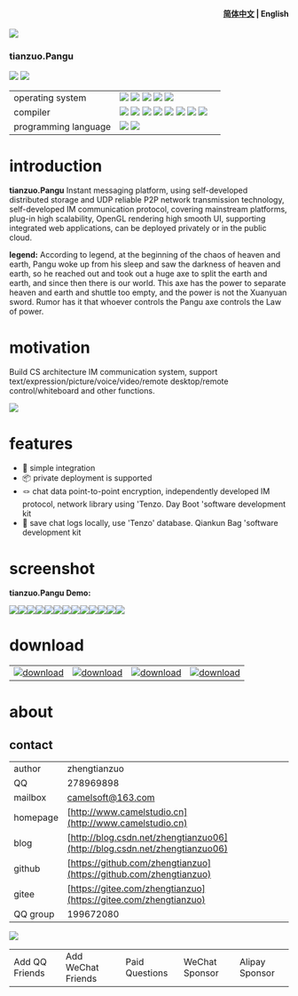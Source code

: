 <h4 align="right"><strong><a href="README.md">简体中文</a></strong> | English</h4>

![](img/logo.png)

### tianzuo.Pangu

![](https://img.shields.io/badge/release-1.0.0.0-blue.svg)
![](https://img.shields.io/badge/date-24.1.1-orange.svg)

||||
|--|--|--|
|operating system|![](https://img.shields.io/badge/os-windows_7+-blue.svg) ![](https://img.shields.io/badge/os-macos_10.14+-lightgrey.svg) ![](https://img.shields.io/badge/os-ubuntu_20.04+-orange.svg) ![](https://img.shields.io/badge/os-android_5.0+-green.svg) ![](https://img.shields.io/badge/os-ios_12.0+-lightgrey.svg)||
|compiler|![](https://img.shields.io/badge/c++-11-blue.svg) ![](https://img.shields.io/badge/msvc-14.0-blue.svg) ![](https://img.shields.io/badge/msvc-14.1-blue.svg) ![](https://img.shields.io/badge/msvc-14.2-blue.svg) ![](https://img.shields.io/badge/msvc-14.3-blue.svg) ![](https://img.shields.io/badge/ndk-21.3-green.svg) ![](https://img.shields.io/badge/llvm-10.0-lightgrey.svg) ![](https://img.shields.io/badge/gcc-9.4-orange.svg)||
|programming language|![](img/C.png) ![](img/C__.png)||

# introduction

**tianzuo.Pangu** Instant messaging platform, using self-developed distributed storage and UDP reliable P2P network transmission technology, self-developed IM communication protocol, covering mainstream platforms, plug-in high scalability, OpenGL rendering high smooth UI, supporting integrated web applications, can be deployed privately or in the public cloud.

**legend:**
According to legend, at the beginning of the chaos of heaven and earth, Pangu woke up from his sleep and saw the darkness of heaven and earth, so he reached out and took out a huge axe to split the earth and earth, and since then there is our world. This axe has the power to separate heaven and earth and shuttle too empty, and the power is not the Xuanyuan sword. Rumor has it that whoever controls the Pangu axe controls the Law of power.

# motivation
Build CS architecture IM communication system, support text/expression/picture/voice/video/remote desktop/remote control/whiteboard and other functions.

![](img/tianzuo.Pangu.png)

# features

- 🧩 simple integration
- 📦 private deployment is supported
- 🪢 chat data point-to-point encryption, independently developed IM protocol, network library using 'Tenzo. Day Boot 'software development kit
- 📒 save chat logs locally, use 'Tenzo' database. Qiankun Bag 'software development kit

# screenshot

**tianzuo.Pangu Demo:**

<img src="./img/1.png"/><img src="./img/2.png"/><img src="./img/3.png"/><img src="./img/4.png"/><img src="./img/5.png"/><img src="./img/6.png"/><img src="./img/7.png"/><img src="./img/8.png"/><img src="./img/9.png"/><img src="./img/10.png"/><img src="./img/11.png"/><img src="./img/12.png"/><img src="./img/13.png"/>

# download

|||||
|--|--|--|--|
|[![download](img/com_btnGitHub.svg)](https://github.com/zhengtianzuo/tianzuo.Pangu/releases)|[![download](img/com_btnGitee.svg)](https://gitee.com/zhengtianzuo/tianzuo.Pangu/releases)|[![download](img/down_baidu.svg)](https://pan.baidu.com/s/1sPGPbHAd0M8z8y99v814Wg?pwd=1234)|[![download](img/down_weiyun.svg)](https://share.weiyun.com/RUYvAvcG)|

# about
## contact

||||
|--|--|--|
|author|zhengtianzuo||
|QQ|278969898||
|mailbox|camelsoft@163.com||
|homepage|[http://www.camelstudio.cn](http://www.camelstudio.cn)||
|blog|[http://blog.csdn.net/zhengtianzuo06](http://blog.csdn.net/zhengtianzuo06)||
|github|[https://github.com/zhengtianzuo](https://github.com/zhengtianzuo)||
|gitee|[https://gitee.com/zhengtianzuo](https://gitee.com/zhengtianzuo)||
|QQ group|199672080||

![](img/allinone.png)

||||||
|--|--|--|--|--|
|Add QQ Friends|Add WeChat Friends|Paid Questions|WeChat Sponsor|Alipay Sponsor|




